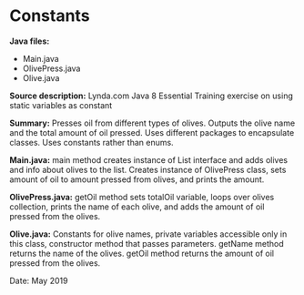 # Constants

**Java files:**
* Main.java
* OlivePress.java
* Olive.java

**Source description:** Lynda.com Java 8 Essential Training exercise on using static variables as constant

**Summary:** Presses oil from different types of olives. Outputs the olive name and the total amount of oil pressed. Uses different packages to encapsulate classes. Uses constants rather than enums.

**Main.java:** main method creates instance of List interface and adds olives and info about olives to the list. Creates instance of OlivePress class, sets amount of oil to amount pressed from olives, and prints the amount.

**OlivePress.java:** getOil method sets totalOil variable, loops over olives collection, prints the name of each olive, and adds the amount of oil pressed from the olives.

**Olive.java:** Constants for olive names, private variables accessible only in this class, constructor method that passes parameters. getName method returns the name of the olives. getOil method returns the amount of oil pressed from the olives.

Date: May 2019